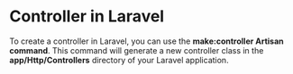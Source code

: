 # Controller in Laravel

To create a controller in Laravel, you can use the **make:controller Artisan command**. This command will generate a new controller class in the **app/Http/Controllers** directory of your Laravel application.
